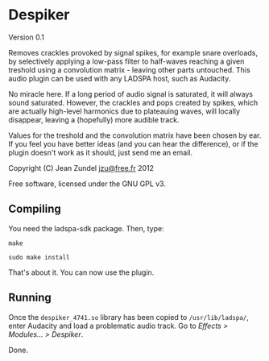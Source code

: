 Despiker
========

Version 0.1

Removes crackles provoked by signal spikes, for example snare overloads, by
selectively applying a low-pass filter to half-waves reaching a given treshold
using a convolution matrix - leaving other parts untouched.  This audio plugin
can be used with any LADSPA host, such as Audacity.

No miracle here. If a long period of audio signal is saturated, it will always
sound saturated. However, the crackles and pops created by spikes, which are
actually high-level harmonics due to plateauing waves, will locally disappear, 
leaving a (hopefully) more audible track.

Values for the treshold and the convolution matrix have been chosen by ear.
If you feel you have better ideas (and you can hear the difference), or if the
plugin doesn't work as it should, just send me an email.

Copyright (C) Jean Zundel <jzu@free.fr> 2012

Free software, licensed under the GNU GPL v3.

Compiling
---------

You need the ladspa-sdk package. Then, type:

`make`

`sudo make install`

That's about it. You can now use the plugin.

Running
-------

Once the `despiker_4741.so` library has been copied to `/usr/lib/ladspa/`, 
enter Audacity and load a problematic audio track. Go to 
*Effects > Modules... > Despiker*.

Done.

